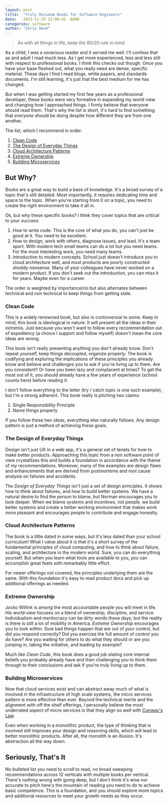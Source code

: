 ```yaml
---
layout: post
title:  "Truly Minimum Books for Software Engineers"
date:   2023-11-29 12:00:45 -0800
categories: software
author: "Chris Henk"
---
```


> As with all things in life, keep the 80/20 rule in mind

As a child, I was a voracious reader and it served me well. I'll confess that as and adult I read much less. As I get more experienced, less and less still with respect to professional books. I think this checks out though. Once you have your base fleshed out, what you really need are dense, specific material. These days I find I read blogs, white papers, and standards documents. I'm still learning, it's just that the best medium for me has changed.

But when I was getting started my first few years as a professional developer, these books were very formative in expanding my world view and changing how I approached things. I firmly believe that everyone should read them. That's why the list is short, it's hard to find something that *everyone* should be doing despite how different they are from one another.

The list, which I recommend in order:

1. [Clean Code](https://www.amazon.com/Clean-Code-Handbook-Software-Craftsmanship-ebook/dp/B001GSTOAM/ref=sr_1_1?crid=I2HAIMHSI9W&amp;keywords=clean+code&amp;qid=1701498174&amp;sprefix=clean+cod%252Caps%252C274&amp;sr=8-1&_encoding=UTF8&tag=ghastlypropos-20&linkCode=ur2&linkId=d3b1317b50f58b183ff03464d56a4606&camp=1789&creative=9325)
2. [The Design of Everyday Things](https://www.amazon.com/Design-Everyday-Things-Revised-Expanded-ebook/dp/B00E257T6C/ref=tmm_kin_swatch_0?_encoding=UTF8&amp;qid=1701498408&amp;sr=8-1&_encoding=UTF8&tag=ghastlypropos-20&linkCode=ur2&linkId=9a4bd7a7f9bafb73beb39e262d1d7dec&camp=1789&creative=9325)
3. [Cloud Architecture Patterns](https://www.amazon.com/Cloud-Architecture-Patterns-Using-Microsoft-ebook/dp/B009G8PYY4/ref=sr_1_1?crid=1Z19TII6U9MVD&amp;keywords=cloud+architecture+patterns&amp;qid=1701498489&amp;sprefix=CLOUD+ARCHITEC%252Caps%252C177&amp;sr=8-1&_encoding=UTF8&tag=ghastlypropos-20&linkCode=ur2&linkId=4392ab419e2e309e63faaf56589d422c&camp=1789&creative=9325)
4. [Extreme Ownership](https://www.amazon.com/Extreme-Ownership-U-S-Navy-SEALs-ebook/dp/B0739PYQSS/ref=tmm_kin_swatch_0?_encoding=UTF8&amp;qid=1701498537&amp;sr=8-1&_encoding=UTF8&tag=ghastlypropos-20&linkCode=ur2&linkId=bd33d09e6830305c3030a0cd81b33537&camp=1789&creative=9325)
5. [Building Microservices](https://www.amazon.com/Building-Microservices-Sam-Newman-ebook/dp/B09B5L4NVT/ref=sr_1_1?crid=EJN8JS45JGG0&amp;keywords=building+microservices&amp;qid=1701498602&amp;sprefix=building+microservices%252Caps%252C142&amp;sr=8-1&_encoding=UTF8&tag=ghastlypropos-20&linkCode=ur2&linkId=a7a380c058973d3801d72f4362f4e3e0&camp=1789&creative=9325)

## But Why?

Books are a great way to build a base of knowledge. It's a broad survey of a topic that's still detailed. Most importantly, it requires dedicating time and space to the topic. When you're starting from 0 on a topic, you need to create the right environment to take it all in.

Ok, but why these specific books? I think they cover topics that are critical to your success: 

1. How to write code. This is the core of what you do, you can't just be good at it. You need to be excellent. 
2. How to design, work with others, diagnose issues, and lead. It's a team sport. With modern tech small teams can do a lot but you need teams. For the most interesting work, you need many teams.
3. Introduction to modern concepts. School just doesn't introduce you to cloud architecture well, and most products are poorly constructed shoddy nonsense. Many of your colleagues have never worked on a modern product. If you don't seek out the introduction, you can miss it for years. Maybe even for a career. 

The order is weighted by importance/roi but also alternates between technical and non technical to keep things from getting stale.

### Clean Code

This is a widely renowned book, but also is controversial to some. Keep in mind, this book is ideological in nature. It will present all the ideas in their extremis. Just because you won't want to follow every recommendation out of expediency (a choice I support and follow myself) doesn't mean the core ideas are wrong. 

This book isn't really presenting anything you don't already know. Don't repeat yourself, keep things decoupled, organize properly. The book is codifying and exploring the implications of these principles you already know and believe and challenges you to ask if you're living up to them. Are you consistent? Or have you been lazy and complacent at times? To get the most out of it, you should already have a few years of experience (school counts here) before reading it.

I don't follow everything to the letter (try / catch topic is one such example), but I'm a strong adherent. This book really is pitching two claims:

1. Single Responsibility Principle
2. Name things properly

If you follow these two ideas, everything else naturally follows. Any design pattern is just a method of achieving these goals.

### The Design of Everyday Things

Design isn't just UX in a web app, it's a general set of tenets for how to make better products. Approaching this topic from a non software point of view crystallizes this and builds a foundation in accordance with the theme of my recommendations. Moreover, many of the examples are design flaws and enhancements that are derived from postmortems and root cause analysis on failures and accidents.

*The Design of Everyday Things* isn't just a set of design principles. It shows how to think about failures, and how to build better systems. We have a natural desire to find the *person* to blame, but Norman encourages you to look deeper. When we blame *systems* and *incentives*, not people, we build better systems and create a better working environment that makes work more pleasant and encourages people to contribute and engage honestly.

### Cloud Architecture Patterns

The book is a little dated in some ways, but it's less dated than your school curriculum! What I value about it is that it's a short survey of the fundamental principles of cloud computing, and how to think about failure, scaling, and architecture in the modern world. Sure, you can do everything yourself. But when you learn what tools are available to you, you can accomplish great feats with remarkably little effort.

For newer offerings not covered, the principles underlying them are the same. With this foundation it's easy to read product docs and pick up additional offerings as needed.

### Extreme Ownership

Jocko Willink is among the most accountable people you will meet in life. His world view focuses on a blend of ownership, discipline, and service. Individualism and meritocracy can be dirty words these days, but the reality is there is still a lot of mobility in America. *Extreme Ownership* encourages you to look within. Sure bad things happen that are out of your control, but did you respond correctly? Did you exercise the full amount of control you do have? Are you waiting for others to do what they should or are you jumping in, taking the initiative, and leading by example?

Much like *Clean Code*, this book does a good job stating core internal beliefs you probably already have and then challenging you to think them through to their conclusions and ask if you're truly living up to them.

### Building Microservices

Now that cloud services exist and can abstract away much of what is involved in the infrastructure of high scale systems, the micro services pattern is more effective than ever. Beyond the technical merits and the alignment with off the shelf offerings, I personally believe the most underrated aspect of micro services is that they align so well with [Conway's Law](https://en.wikipedia.org/wiki/Conway's_law).

Even when working in a monolithic product, the type of thinking that is involved still improves your design and reasoning skills, which will lead to better monolithic products. After all, the monolith is an illusion. It's abstraction all the way down.

## Seriously, That's It

No bulleted list you need to scroll to read, no broad sweeping recommendations across 12 verticals with multiple books per vertical. There's nothing wrong with going deep, but I don't think it's wise nor accurate to pitch here's the mountain of reading you need to do to achieve basic competence. This is a foundation, and you should explore more topics and additional resources to meet your growth needs as they occur.
